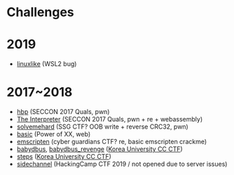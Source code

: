 # Challenges

# 2019

- [linuxlike](linuxlike) (WSL2 bug)

# 2017~2018

- [hbp](https://github.com/SECCON/SECCON2017_online_CTF/tree/master/pwn/300_hash_burger) (SECCON 2017 Quals, pwn)
- [The Interpreter](https://github.com/SECCON/SECCON2017_online_CTF/tree/master/pwn/500_The%20Interpreter) (SECCON 2017 Quals, pwn + re + webassembly)
- [solvemehard](solvemehard) (SSG CTF? OOB write + reverse CRC32, pwn)
- [basic](basic) (Power of XX, web)
- [emscripten](emscripten) (cyber guardians CTF? re, basic emscripten crackme)
- [babydbus](babydbus), [babydbus_revenge](babydbus_revenge) ([Korea University CC CTF](https://dreamhack.io/ctf/22))
- [steps](steps) ([Korea University CC CTF](https://dreamhack.io/ctf/22))
- [sidechannel](sidechannel) (HackingCamp CTF 2019 / not opened due to server issues)
